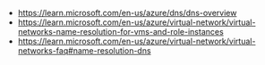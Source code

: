 - https://learn.microsoft.com/en-us/azure/dns/dns-overview
- https://learn.microsoft.com/en-us/azure/virtual-network/virtual-networks-name-resolution-for-vms-and-role-instances
- https://learn.microsoft.com/en-us/azure/virtual-network/virtual-networks-faq#name-resolution-dns
